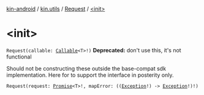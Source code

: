 [kin-android](../../index.md) / [kin.utils](../index.md) / [Request](index.md) / [&lt;init&gt;](./-init-.md)

# &lt;init&gt;

`Request(callable: `[`Callable`](https://docs.oracle.com/javase/6/docs/api/java/util/concurrent/Callable.html)`<T>!)`
**Deprecated:** don't use this, it's not functional

Should not be constructing these outside the base-compat sdk implementation. Here for to support the interface in posterity only.

`Request(request: `[`Promise`](../../org.kin.sdk.base.tools/-promise/index.md)`<T>!, mapError: ((`[`Exception`](https://docs.oracle.com/javase/6/docs/api/java/lang/Exception.html)`!) -> `[`Exception`](https://docs.oracle.com/javase/6/docs/api/java/lang/Exception.html)`!)!)`
